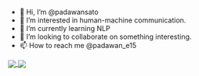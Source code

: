 - 👋 Hi, I’m @padawansato
- 👀 I’m interested in human-machine communication.
- 🌱 I’m currently learning NLP
- 💞️ I’m looking to collaborate on something interesting.
- 📫 How to reach me @padawan_e15

<!---
padawansato/padawansato is a ✨ special ✨ repository because its `README.md` (this file) appears on your GitHub profile.
You can click the Preview link to take a look at your changes.
--->

<a href="https://github.com/anuraghazra/github-readme-stats">
  <img align="center" src="https://github-readme-stats.vercel.app/api?username=padawansato&repo=github-readme-stats" />
</a>
<a href="https://github.com/anuraghazra/convoychat">
  <img align="center" src="https://github-readme-stats.vercel.app/api/top-langs/?username=padawansato" />
</a>
